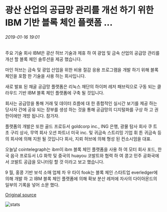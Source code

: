 # 광산 산업의 공급망 관리를 개선 하기 위한 IBM 기반 블록 체인 플랫폼 ...

###### 2019-01-16 19:01

주요 기술 회사 IBM은 광산 허브 기술과 제휴 하 여 광업 및 금속 산업의 공급망 관리를 개선 할 블록 체인 솔루션을 제공 했습니다.

마인 허브는 금속 및 광업 산업을 위한 비용 절감 응용 프로그램을 개발 하기 위해 블록 체인을 포함 한 기술을 사용 하는 회사입니다.

새로 발표 된 채굴 공급망 플랫폼은 리눅스 재단의 하이퍼 레저 패브릭으로 구동 되는 클라우드 기반 IBM 블록 체인 플랫폼에 구축 될 것입니다.

회사는 공급망을 통해 거래 및 데이터 흐름에 대 한 종합적인 실시간 보기를 제공 하는 당사자 간에 공유 되는 장부를 생성 하는 것을 통해 공급망의 디지털화를 구상 하 고 권한이에만 개방 됩니다. 참가자.

플랫폼의 개발은 또한 골드 프로듀서 goldcorp inc., ING 은행, 광물 탐사 회사 쿠 트 초 구리 상사, 무역 회사 오션 파트너 미국 inc. 및 귀금속 스트리밍 기업 휘 튼 귀금속 등의 회사에 의해 지원 될 것입니다 회사, 지뢰 허브에 의해 형성 된 컨소시엄을 대표.

오늘날 cointelegraph는 ibm이 ibm 블록 체인 플랫폼을 사용 하 여 모터 회사 포드, 한국 음극 프로듀서 LG 화학 및 중국의 huayou 코발트와 협력 하 여 콩고 민주 공화국에서 코발트 공급을 모니터링 할 것 이라고 보고 했습니다.

9 월, 홍콩 기반 보석 소매 업체 차 우 타이 fook는 블록 체인 스타트업 everledger에 의해 개발 하 고 IBM 블록 체인 플랫폼에 의해 확보 분산 레저에 자사의 다이아몬드의 일부의 기록을 넣어 소문 했다.

[Original source](https://cointelegraph.com/news/ibm-backed-blockchain-platform-to-improve-supply-chain-management-in-mining-industry)

![stats](https://c.statcounter.com/11760860/0/a89fa40b/1/ "stats")